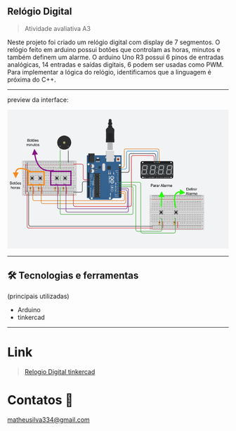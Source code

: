 ## Relógio Digital

> Atividade avaliativa A3

Neste projeto foi criado um relógio digital com display de 7 segmentos. O relógio feito em arduino possui botões que controlam as horas, minutos e também definem um alarme.
O arduino Uno R3 possui 6 pinos de entradas analógicas, 14 entradas e saídas digitais, 6 podem ser usadas como PWM. Para implementar a lógica do relógio, identificamos que a linguagem é próxima do C++.

---
preview da interface:

![preview](prototipo.png)


---

## 🛠️ Tecnologias e ferramentas
(principais utilizadas)

- Arduino
- tinkercad

---

# Link
> [Relogio Digital tinkercad](https://www.tinkercad.com/things/56Xygg0lGcy-cool-rottis/editel?returnTo=%2Fdashboard%3Ftype%3Dcircuits%26collection%3Dprojects%26id%3D6ha67qF31g4&sharecode=L6iIRyOHFaEiB1-Xh6bRU2-0U21b02C1kb3VhbW_iGw)

# Contatos 📧 
matheusilva334@gmail.com